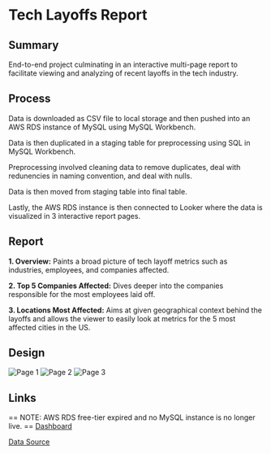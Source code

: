 # Tech Layoffs Report

Summary
---
End-to-end project culminating in an interactive multi-page report to facilitate viewing and analyzing of recent layoffs in the tech industry.

Process
---
Data is downloaded as CSV file to local storage and then pushed into an AWS RDS instance of MySQL using MySQL Workbench.

Data is then duplicated in a staging table for preprocessing using SQL in MySQL Workbench.

Preprocessing involved cleaning data to remove duplicates, deal with redunencies in naming convention, and deal with nulls.

Data is then moved from staging table into final table.

Lastly, the AWS RDS instance is then connected to Looker where the data is visualized in 3 interactive report pages.


Report
---
**1. Overview:**  Paints a broad picture of tech layoff metrics such as industries, employees, and companies affected.

**2. Top 5 Companies Affected:**  Dives deeper into the companies responsible for the most employees laid off.

**3. Locations Most Affected:**  Aims at given geographical context behind the layoffs and allows the viewer to easily look at metrics for the 5 most affected cities in the US.

Design
---
![Page 1](https://github.com/user-attachments/assets/c3a5d873-ce1d-4f95-9dd6-25bd8e56796a)
![Page 2](https://github.com/user-attachments/assets/b0917e8a-0761-4746-8498-0107eadf117e)
![Page 3](https://github.com/user-attachments/assets/df91a58f-ecb3-46a9-a5e2-fc5e44129f9a)


Links
---
== NOTE: AWS RDS free-tier expired and no MySQL instance is no longer live. ==
[Dashboard](https://lookerstudio.google.com/reporting/3027e197-b2bb-485d-aa40-9fe468352925)

[Data Source](https://www.kaggle.com/datasets/swaptr/layoffs-2022)


